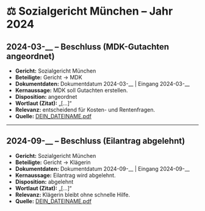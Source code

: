 # ⚖️ Sozialgericht München – Jahr 2024

## 2024-03-__ – Beschluss (MDK-Gutachten angeordnet)
- **Gericht:** Sozialgericht München
- **Beteiligte:** Gericht → MDK
- **Dokumentdaten:** Dokumentdatum 2024-03-__ | Eingang 2024-03-__
- **Kernaussage:** MDK soll Gutachten erstellen.
- **Disposition:** angeordnet
- **Wortlaut (Zitat):** „[…]“
- **Relevanz:** entscheidend für Kosten- und Rentenfragen.
- **Quelle:** [DEIN_DATEINAME.pdf](../DEIN_DATEINAME.pdf)

---

## 2024-09-__ – Beschluss (Eilantrag abgelehnt)
- **Gericht:** Sozialgericht München
- **Beteiligte:** Gericht → Klägerin
- **Dokumentdaten:** Dokumentdatum 2024-09-__ | Eingang 2024-09-__
- **Kernaussage:** Eilantrag wird abgelehnt.
- **Disposition:** abgelehnt
- **Wortlaut (Zitat):** „[…]“
- **Relevanz:** Klägerin bleibt ohne schnelle Hilfe.
- **Quelle:** [DEIN_DATEINAME.pdf](../DEIN_DATEINAME.pdf)

